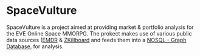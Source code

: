 # SpaceVulture

SpaceVulture is a project aimed at providing market & portfolio analysis for the EVE Online Space MMORPG. The prokect makes use of various public data sources ([EMDR](http://www.eve-emdr.com/en/latest/) & [ZKillboard](https://zkillboard.com/) and feeds them into a [NOSQL - Graph Database.](http://neo4j.com) for analysis. 
